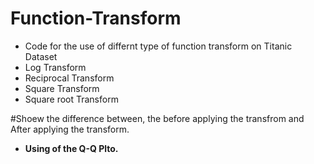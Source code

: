 # Function-Transform

- Code for the use of differnt type of function transform on Titanic Dataset
- Log Transform
- Reciprocal Transform
- Square Transform
- Square root Transform

#Shoew the difference between, the before applying the transfrom and After applying the transform.
-  **Using of the Q-Q Plto.**
